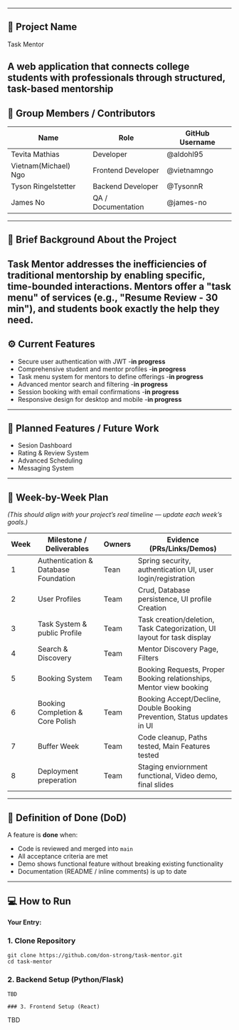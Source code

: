 
---

## 📘 Project Name
Task Mentor 
 
A web application that connects college students with professionals through structured, task-based mentorship
---

## 👥 Group Members / Contributors

| Name | Role | GitHub Username |
|------|------|-----------------|
| Tevita Mathias |  Developer | @aldohl95 |
| Vietnam(Michael) Ngo | Frontend Developer | @vietnamngo |
| Tyson Ringelstetter | Backend Developer | @TysonnR |
| James No | QA / Documentation | @james-no |


---

## 🧭 Brief Background About the Project
  
Task Mentor addresses the inefficiencies of traditional mentorship by
enabling specific, time-bounded interactions. 
Mentors offer a "task menu" of services (e.g., "Resume Review - 30 min"), 
and students book exactly the help they need.
---

## ⚙️ Current Features

-  Secure user authentication with JWT -**in progress**
-  Comprehensive student and mentor profiles -**in progress**
-  Task menu system for mentors to define offerings -**in progress**
-  Advanced mentor search and filtering -**in progress**
-  Session booking with email confirmations -**in progress**
-  Responsive design for desktop and mobile -**in progress**

---

## 🧩 Planned Features / Future Work

- Sesion Dashboard
- Rating & Review System
- Advanced Scheduling
- Messaging System

---

## 📅 Week-by-Week Plan
*(This should align with your project’s real timeline — update each week’s goals.)*

| **Week** | **Milestone / Deliverables** | **Owners** | **Evidence (PRs/Links/Demos)** |
|-----------|------------------------------|-------------|--------------------------------|
| 1 | Authentication & Database Foundation | Tean | Spring security, authentication UI, user login/registration |
| 2 | User Profiles | Team | Crud, Database persistence, UI profile Creation |
| 3 | Task System & public Profile | Team | Task creation/deletion, Task Categorization, UI layout for task display |
| 4 | Search & Discovery | Team | Mentor Discovery Page, Filters |
| 5 | Booking System | Team | Booking Requests, Proper Booking relationships, Mentor view booking |
| 6 | Booking Completion & Core Polish | Team | Booking Accept/Decline, Double Booking Prevention, Status updates in UI |
| 7 | Buffer Week | Team | Code cleanup, Paths tested, Main Features tested |
| 8 | Deployment preperation | Team |Staging enviornment functional, Video demo, final slides |

---

## 🧠 Definition of Done (DoD)
A feature is **done** when:
- Code is reviewed and merged into `main`  
- All acceptance criteria are met   
- Demo shows functional feature without breaking existing functionality  
- Documentation (README / inline comments) is up to date  

---

## 💻 How to Run

**Your Entry:**


### 1. Clone Repository
```
git clone https://github.com/don-strong/task-mentor.git
cd task-mentor
```

### 2. Backend Setup (Python/Flask)
```
TBD

### 3. Frontend Setup (React)
```
TBD
```
